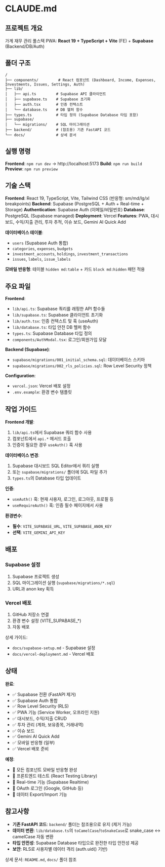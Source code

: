 # CLAUDE.md

## 프로젝트 개요

가계 재무 관리 풀스택 PWA: **React 19 + TypeScript + Vite** (FE) + **Supabase** (Backend/DB/Auth)

## 폴더 구조

```
/
├── components/         # React 컴포넌트 (Dashboard, Income, Expenses, Investments, Issues, Settings, Auth)
├── lib/
│   ├── api.ts         # Supabase API 클라이언트
│   ├── supabase.ts    # Supabase 초기화
│   ├── auth.tsx       # 인증 컨텍스트
│   └── database.ts    # DB 헬퍼 함수
├── types.ts           # 타입 정의 (Supabase Database 타입 포함)
├── supabase/
│   └── migrations/    # SQL 마이그레이션
├── backend/           # (참조용) 기존 FastAPI 코드
└── docs/              # 상세 문서
```

## 실행 명령

**Frontend**: `npm run dev` → http://localhost:5173
**Build**: `npm run build`
**Preview**: `npm run preview`

## 기술 스택

**Frontend**: React 19, TypeScript, Vite, Tailwind CSS (반응형: sm/md/lg/xl breakpoints)
**Backend**: Supabase (PostgreSQL + Auth + Real-time + Storage)
**Authentication**: Supabase Auth (이메일/비밀번호)
**Database**: PostgreSQL (Supabase managed)
**Deployment**: Vercel
**Features**: PWA, 대시보드, 수익/지출 관리, 투자 추적, 이슈 보드, Gemini AI Quick Add

**데이터베이스 테이블**:
- `users` (Supabase Auth 통합)
- `categories`, `expenses`, `budgets`
- `investment_accounts`, `holdings`, `investment_transactions`
- `issues`, `labels`, `issue_labels`

**모바일 반응형**: 테이블 `hidden md:table` + 카드 `block md:hidden` 패턴 적용

## 주요 파일

**Frontend**:
- `lib/api.ts`: Supabase 쿼리를 래핑한 API 함수들
- `lib/supabase.ts`: Supabase 클라이언트 초기화
- `lib/auth.tsx`: 인증 컨텍스트 및 훅 (useAuth)
- `lib/database.ts`: 타입 안전 DB 헬퍼 함수
- `types.ts`: Supabase Database 타입 정의
- `components/AuthModal.tsx`: 로그인/회원가입 모달

**Backend (Supabase)**:
- `supabase/migrations/001_initial_schema.sql`: 데이터베이스 스키마
- `supabase/migrations/002_rls_policies.sql`: Row Level Security 정책

**Configuration**:
- `vercel.json`: Vercel 배포 설정
- `.env.example`: 환경 변수 템플릿

## 작업 가이드

**Frontend 개발**:
1. `lib/api.ts`에서 Supabase 쿼리 함수 사용
2. 컴포넌트에서 `api.*` 메서드 호출
3. 인증이 필요한 경우 `useAuth()` 훅 사용

**데이터베이스 변경**:
1. Supabase 대시보드 SQL Editor에서 쿼리 실행
2. 또는 `supabase/migrations/` 폴더에 SQL 파일 추가
3. `types.ts`의 Database 타입 업데이트

**인증**:
- `useAuth()` 훅: 현재 사용자, 로그인, 로그아웃, 프로필 등
- `useRequireAuth()` 훅: 인증 필수 페이지에서 사용

**환경변수**:
- **필수**: `VITE_SUPABASE_URL`, `VITE_SUPABASE_ANON_KEY`
- **선택**: `VITE_GEMINI_API_KEY`

## 배포

### Supabase 설정
1. Supabase 프로젝트 생성
2. SQL 마이그레이션 실행 (`supabase/migrations/*.sql`)
3. URL과 anon key 획득

### Vercel 배포
1. GitHub 저장소 연결
2. 환경 변수 설정 (VITE_SUPABASE_*)
3. 자동 배포

상세 가이드:
- `docs/supabase-setup.md` - Supabase 설정
- `docs/vercel-deployment.md` - Vercel 배포

## 상태

**완료**:
- ✅ Supabase 전환 (FastAPI 제거)
- ✅ Supabase Auth 통합
- ✅ Row Level Security (RLS)
- ✅ PWA 기능 (Service Worker, 오프라인 지원)
- ✅ 대시보드, 수익/지출 CRUD
- ✅ 투자 관리 (계좌, 보유종목, 거래내역)
- ✅ 이슈 보드
- ✅ Gemini AI Quick Add
- ✅ 모바일 반응형 (일부)
- ✅ Vercel 배포 준비

**예정**:
- 🔄 모든 컴포넌트 모바일 반응형 완성
- 🔄 프론트엔드 테스트 (React Testing Library)
- 🔄 Real-time 기능 (Supabase Realtime)
- 🔄 OAuth 로그인 (Google, GitHub 등)
- 🔄 데이터 Export/Import 기능

## 참고사항

- **기존 FastAPI 코드**: `backend/` 폴더는 참조용으로 유지 (제거 가능)
- **데이터 변환**: `lib/database.ts`의 `toCamelCase`/`toSnakeCase`로 snake_case ↔ camelCase 자동 변환
- **타입 안전성**: Supabase Database 타입으로 완전한 타입 안전성 제공
- **보안**: RLS로 사용자별 데이터 격리 (auth.uid() 기반)

상세 문서: `README.md`, `docs/` 폴더 참조
